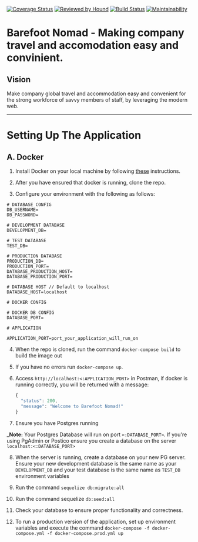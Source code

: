 [![Coverage Status](https://coveralls.io/repos/github/andela/caret-bn-backend/badge.svg?branch=develop)](https://coveralls.io/github/andela/caret-bn-backend?branch=develop)
[![Reviewed by Hound](https://img.shields.io/badge/Reviewed_by-Hound-8E64B0.svg)](https://houndci.com)
[![Build Status](https://travis-ci.org/andela/caret-bn-backend.svg?branch=develop)](https://travis-ci.org/andela/caret-bn-backend) [![Maintainability](https://api.codeclimate.com/v1/badges/df0d33bd05578ed6fff6/maintainability)](https://codeclimate.com/github/andela/caret-bn-backend/maintainability)

Barefoot Nomad - Making company travel and accomodation easy and convinient.
=======

## Vision
Make company global travel and accommodation easy and convenient for the strong workforce of savvy members of staff, by leveraging the modern web.

---


# Setting Up The Application


## A. Docker

1. Install Docker on your local machine by following [these](https://docs.docker.com/install/) instructions.

2. After you have ensured that docker is running, clone the repo.

3. Configure your environment with the following as follows:

```
# DATABASE CONFIG
DB_USERNAME=
DB_PASSWORD=

# DEVELOPMENT DATABASE
DEVELOPMENT_DB=

# TEST DATABASE
TEST_DB=

# PRODUCTION DATABASE
PRODUCTION_DB=
PRODUCTION_PORT=
DATABASE_PRODUCTION_HOST=
DATABASE_PRODUCTION_PORT=

# DATABASE HOST // Default to localhost
DATABASE_HOST=localhost

# DOCKER CONFIG

# DOCKER DB CONFIG
DATABASE_PORT= 

# APPLICATION

APPLICATION_PORT=port_your_application_will_run_on

```

4. When the repo is cloned, run the command ` docker-compose build ` to build the image out

5. If you have no errors run ` docker-compose up `. 

6. Access ` http://localhost:<:APPLICATION_PORT> ` in Postman, if docker is running correctly, you will be returned with a message:

    ```javascript
   { 
      "status": 200,
      "message": "Welcome to Barefoot Nomad!"
   }
    ```

7. Ensure you have Postgres running 

  _**Note:** Your Postgres Database will run on port ` <:DATABASE_PORT> `. If you're using PgAdmin or Postico ensure you create a database on the server ` localhost:<:DATABASE_PORT> ` 

8. When the server is running, create a database on your new PG server. Ensure your new development database is the same name as your ` DEVELOPMENT_DB `  and your test database is the same name as ` TEST_DB  ` environment variables

9. Run the command ` sequelize db:migrate:all `

10. Run the command sequelize ` db:seed:all `

11. Check your database to ensure proper functionality and correctness. 

12. To run a production version of the application, set up environment variables and execute the command ` docker-compose -f docker-compose.yml -f docker-compose.prod.yml up `
